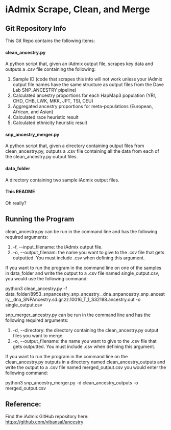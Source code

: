 # iAdmix Scrape, Clean, and Merge
## Git Repository Info
This Git Repo contains the following items: 

#### clean_ancestry.py
A python script that, given an iAdmix output file, scrapes key data and outputs a .csv file containing the following: 
1. Sample ID (code that scrapes this info will not work unless your iAdmix output file names have the same structure as output files from the Dave Lab SNP_ANCESTRY pipeline) 
2. Calculated ancestry proportions for each HapMap3 population (YRI, CHD, CHB, LWK, MKK, JPT, TSI, CEU) 
3. Aggregated ancestry proportions for meta-populations (European, African, and Asian)
4. Calculated race heuristic result
5. Calculated ethnicity heuristic result
#### snp_ancestry_merger.py
A python script that, given a directory containing output files from clean_ancestry.py, outputs a .csv file containing all the data from each of the clean_ancestry.py output files. 
#### data_folder
A directory containing two sample iAdmix output files.

#### This README
Oh really? 

## Running the Program
clean_ancestry.py can be run in the command line and has the following required arguments: 
1. -f, --input_filename: the iAdmix output file.
2. -o, --output_filenam: the name you want to give to the .csv file that gets outputted. You must include .csv when defining this argument.

If you want to run the program in the command line on one of the samples in data_folder and write the output to a .csv file named single_output.csv, you would use the following command:

python3 clean_ancestry.py -f data_folder/8953_snpancestry_snp_ancestry__dna_snpancestry_snp_ancestry__dna_SNPAncestry.sd.gr.zz.10016_T_1_S32188.ancestry.out -o single_output.csv

snp_merger_ancestry.py can be run in the command line and has the following required arguments: 
1. -d, --directory: the directory containing the clean_ancestry.py output files you want to merge.
2. -o, --output_filename: the name you want to give to the .csv file that gets outputted. You must include .csv when defining this argument.

If you want to run the program in the command line on the clean_ancestry.py outputs in a directory named clean_ancestry_outputs and write the output to a .csv file named merged_output.csv you would enter the following command:

python3 snp_ancestry_merger.py -d clean_ancestry_outputs -o merged_output.csv
  
## Reference: 
Find the iAdmix GitHub repository here: https://github.com/vibansal/ancestry
 
